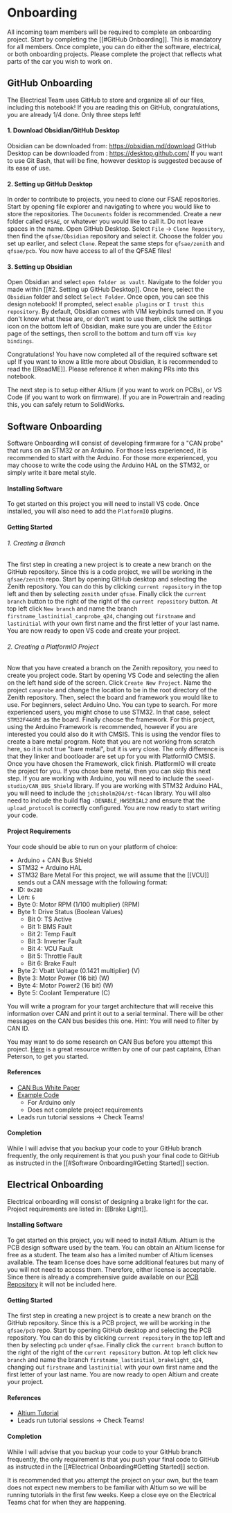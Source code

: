 # Onboarding
All incoming team members will be required to complete an onboarding project. Start by completing the [[#GitHub Onboarding]]. This is mandatory for all members. Once complete, you can do either the software, electrical, or both onboarding projects. Please complete the project that reflects what parts of the car you wish to work on.

## GitHub Onboarding
The Electrical Team uses GitHub to store and organize all of our files, including this notebook! If you are reading this on GitHub, congratulations, you are already 1/4 done. Only three steps left!
#### 1. Download Obsidian/GitHub Desktop
Obsidian can be downloaded from: https://obsidian.md/download
GitHub Desktop can be downloaded from : https://desktop.github.com/
If you want to use Git Bash, that will be fine, however desktop is suggested because of its ease of use.

#### 2. Setting up GitHub Desktop
In order to contribute to projects, you need to clone our FSAE repositories. Start by opening file explorer and navigating to where you would like to store the repositories. The `Documents` folder is recommended. Create a new folder called `QFSAE`, or whatever you would like to call it. Do not leave spaces in the name. Open GitHub Desktop. Select `File` -> `Clone Repository`, then find the `qfsae/Obsidian` repository and select it. Choose the folder you set up earlier, and select `Clone`. Repeat the same steps for `qfsae/zenith` and `qfsae/pcb`. You now have access to all of the QFSAE files!

#### 3. Setting up Obsidian
Open Obsidian and select `open folder as vault`. Navigate to the folder you made within [[#2. Setting up GitHub Desktop]]. Once here, select the `Obsidian` folder and select `Select Folder`. Once open, you can see this design notebook! If prompted, select `enable plugins` or `I trust this repository`.
By default, Obsidian comes with VIM keybinds turned on. If you don't know what these are, or don't want to use them, click the settings icon on the bottom left of Obsidian, make sure you are under the `Editor` page of the settings, then scroll to the bottom and turn off `Vim key bindings`.

Congratulations! You have now completed all of the required software set up!
If you want to know a little more about Obsidian, it is recommended to read the [[ReadME]]. Please reference it when making PRs into this notebook.

The next step is to setup either Altium (if you want to work on PCBs), or VS Code (if you want to work on firmware).
If you are in Powertrain and reading this, you can safely return to SolidWorks.

## Software Onboarding
Software Onboarding will consist of developing firmware for a "CAN probe" that runs on an STM32 or an Arduino. For those less experienced, it is recommended to start with the Arduino. For those more experienced, you may choose to write the code using the Arduino HAL on the STM32, or simply write it bare metal style.

#### Installing Software
To get started on this project you will need to install VS code. Once installed, you will also need to add the `PlatformIO` plugins.

#### Getting Started
###### 1. Creating a Branch
The first step in creating a new project is to create a new branch on the GitHub repository. Since this is a code project, we will be working in the `qfsae/zenith` repo. Start by opening GitHub desktop and selecting the Zenith repository. You can do this by clicking `current repository` in the top left and then by selecting `zenith` under `qfsae`.  Finally click the `current branch` button to the right of the right of the `current repository` button. At top left click `New branch` and name the branch `firstname_lastinitial_canprobe_q24`, changing out `firstname` and `lastinitial` with your own first name and the first letter of your last name. You are now ready to open VS code and create your project.
###### 2. Creating a PlatformIO Project
Now that you have created a branch on the Zenith repository, you need to create you project code. Start by opening VS Code and selecting the alien on the left hand side of the screen. Click `Create New Project`. Name the project `canprobe` and change the location to be in the root directory of the Zenith repository. Then, select the board and framework you would like to use. For beginners, select Arduino Uno. You can type to search. For more experienced users, you might chose to use STM32. In that case, select `STM32F446RE` as the board.
Finally choose the framework. For this project, using the Arduino Framework is recommended, however if you are interested you could also do it with CMSIS. This is using the vendor files to create a bare metal program.
Note that you are not working from scratch here, so it is not true "bare metal", but it is very close. The only difference is that they linker and bootloader are set up for you with PlatformIO CMSIS.
Once you have chosen the Framework, click finish. PlatformIO will create the project for you. If you chose bare metal, then you can skip this next step.
If you are working with Arduino, you will need to include the `seeed-studio/CAN_BUS_Shield` library. If you are working with STM32 Arduino HAL, you will need to include the `jchisholm204/st-f4can` library. You will also need to include the build flag `-DENABLE_HWSERIAL2` and ensure that the `upload_protocol` is correctly configured. You are now ready to start writing your code.

#### Project Requirements
Your code should be able to run on your platform of choice:
- Arduino + CAN Bus Shield
- STM32 + Arduino HAL
- STM32 Bare Metal
For this project, we will assume that the [[VCU]] sends out a CAN message with the following format:
- ID: `0x280`
- Len: `6`
- Byte 0: Motor RPM (1/100 multiplier) (RPM)
- Byte 1: Drive Status (Boolean Values)
	- Bit 0: TS Active
	- Bit 1: BMS Fault
	- Bit 2: Temp Fault
	- Bit 3: Inverter Fault
	- Bit 4: VCU Fault
	- Bit 5: Throttle Fault
	- Bit 6: Brake Fault
- Byte 2: Vbatt Voltage (0.1421 multiplier) (V)
- Byte 3: Motor Power (16 bit) (W)
- Byte 4: Motor  Power2 (16 bit) (W)
- Byte 5: Coolant Temperature (C)

You will write a program for your target architecture that will receive this information over CAN and print it out to a serial terminal. There will be other messages on the CAN bus besides this one. Hint: You will need to filter by CAN ID.

You may want to do some research on CAN Bus before you attempt this project. <a href="https://github.com/qfsae/zenith/blob/master/docs/can.pdf">Here</a> is a great resource written by one of our past captains, Ethan Peterson, to get you started.
#### References
- <a href="https://github.com/qfsae/zenith/blob/master/docs/can.pdf">CAN Bus White Paper</a>
- <a href=https://github.com/qfsae/zenith/tree/master/dyno-can/arduino-can-monitor>Example Code</a>
	- For Arduino only
	- Does not complete project requirements
- Leads run tutorial sessions -> Check Teams!

#### Completion
While I will advise that you backup your code to your GitHub branch frequently, the only requirement is that you push your final code to GitHub as instructed in the [[#Software Onboarding#Getting Started]] section.


## Electrical Onboarding
Electrical onboarding will consist of designing a brake light for the car.
Project requirements are listed in: [[Brake Light]].

#### Installing Software
To get started on this project, you will need to install Altium. Altium is the PCB design software used by the team. You can obtain an Altium license for free as a student. The team also has a limited number of Altium licenses available. The team license does have some additional features but many of you will not need to access them. Therefore, either license is acceptable. Since there is already a comprehensive guide available on our <a href="https://github.com/qfsae/pcb">PCB Repository</a> it will not be included here.

#### Getting Started
The first step in creating a new project is to create a new branch on the GitHub repository. Since this is a PCB project, we will be working in the `qfsae/pcb` repo. Start by opening GitHub desktop and selecting the PCB repository. You can do this by clicking `current repository` in the top left and then by selecting `pcb` under `qfsae`.  Finally click the `current branch` button to the right of the right of the `current repository` button. At top left click `New branch` and name the branch `firstname_lastinitial_brakelight_q24`, changing out `firstname` and `lastinitial` with your own first name and the first letter of your last name. You are now ready to open Altium and create your project.

#### References
- <a href="https://www.youtube.com/watch?v=PqFtSpAXB9Q">Altium Tutorial</a>
- Leads run tutorial sessions -> Check Teams!

#### Completion
While I will advise that you backup your code to your GitHub branch frequently, the only requirement is that you push your final code to GitHub as instructed in the [[#Electrical Onboarding#Getting Started]] section.

It is recommended that you attempt the project on your own, but the team does not expect new members to be familiar with Altium so we will be running tutorials in the first few weeks. Keep a close eye on the Electrical Teams chat for when they are happening.